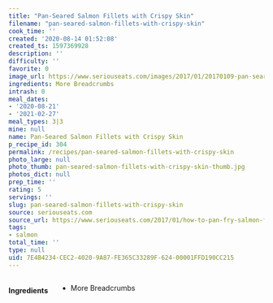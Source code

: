 ```yaml
---
title: "Pan-Seared Salmon Fillets with Crispy Skin"
filename: "pan-seared-salmon-fillets-with-crispy-skin"
cook_time: ''
created: '2020-08-14 01:52:08'
created_ts: 1597369928
description: ''
difficulty: ''
favorite: 0
image_url: https://www.seriouseats.com/images/2017/01/20170109-pan-seared-salmon-01-200x150.jpg
ingredients: More Breadcrumbs
intrash: 0
meal_dates:
- '2020-08-21'
- '2021-02-27'
meal_types: 3|3
mine: null
name: Pan-Seared Salmon Fillets with Crispy Skin
p_recipe_id: 304
permalink: /recipes/pan-seared-salmon-fillets-with-crispy-skin
photo_large: null
photo_thumb: pan-seared-salmon-fillets-with-crispy-skin-thumb.jpg
photos_dict: null
prep_time: ''
rating: 5
servings: ''
slug: pan-seared-salmon-fillets-with-crispy-skin
source: seriouseats.com
source_url: https://www.seriouseats.com/2017/01/how-to-pan-fry-salmon-fillets.html
tags:
- salmon
total_time: ''
type: null
uid: 7E4B4234-CEC2-4020-9A87-FE365C33289F-624-00001FFD190CC215
---
```

<div class="large-8 medium-7 columns" id="writeup">	</div><!-- #writeup -->
</div><!-- #row-one -->
<div class="row" id="row-two">	<div class="medium-4 small-5 columns" id="ingredients"><h4>Ingredients</h4><div class="box box-ingredients content"><ul>
<li>More Breadcrumbs</li>
</ul>
</div>	</div>	<div class="medium-6 small-7 columns" id="directions">	</div>